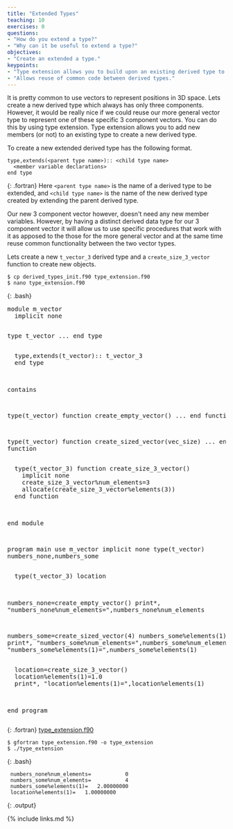 ```yaml
---
title: "Extended Types"
teaching: 10
exercises: 0
questions:
- "How do you extend a type?"
- "Why can it be useful to extend a type?"
objectives:
- "Create an extended a type."
keypoints:
- "Type extension allows you to build upon an existing derived type to create a new derived type while adding new functionality or modifying existing functionality."
- "Allows reuse of common code between derived types."
---
```


It is pretty common to use vectors to represent positions in 3D space. Lets create a new derived type which always has only three components. However, it would be really nice if we could reuse our more general vector type to represent one of these specific 3 component vectors. You can do this by using type extension. Type extension allows you to add new members (or not) to an existing type to create a new derived type.

To create a new extended derived type has the following format.
~~~
type,extends(<parent type name>):: <child type name>
  <member variable declarations>
end type
~~~
{: .fortran}
Here `<parent type name>` is the name of a derived type to be extended, and `<child type name>` is the name of the new derived type created by extending the parent derived type.

Our new 3 component vector however, doesn't need any new member variables. However, by having a distinct derived data type for our 3 component vector it will allow us to use specific procedures that work with it as apposed to the those for the more general vector and at the same time reuse common functionality between the two vector types.

Lets create a new `t_vector_3` derived type and a `create_size_3_vector` function to create new objects.

~~~
$ cp derived_types_init.f90 type_extension.f90
$ nano type_extension.f90
~~~
{: .bash}

<div class="gitfile" markdown="1">
<div class="language-plaintext fortran highlighter-rouge">
<div class="highlight">
<pre class="highlight">
module m_vector
  implicit none
  
  type t_vector
    ...
  end type
  
<div class="codehighlight">  type,extends(t_vector):: t_vector_3
  end type</div>
  
  contains
  
  type(t_vector) function create_empty_vector()
    ...
  end function
  
  type(t_vector) function create_sized_vector(vec_size)
    ...
  end function
  
<div class="codehighlight">  type(t_vector_3) function create_size_3_vector()
    implicit none
    create_size_3_vector%num_elements=3
    allocate(create_size_3_vector%elements(3))
  end function</div>
  
end module

program main
  use m_vector
  implicit none
  type(t_vector) numbers_none,numbers_some
<div class="codehighlight">  type(t_vector_3) location</div>
  
  numbers_none=create_empty_vector()
  print*, "numbers_none%num_elements=",numbers_none%num_elements
  
  numbers_some=create_sized_vector(4)
  numbers_some%elements(1)=2
  print*, "numbers_some%num_elements=",numbers_some%num_elements
  print*, "numbers_some%elements(1)=",numbers_some%elements(1)
  
<div class="codehighlight">  location=create_size_3_vector()
  location%elements(1)=1.0
  print*, "location%elements(1)=",location%elements(1)</div>
  
end program
</pre>
</div>
</div>

{: .fortran}
[type_extension.f90](https://github.com/acenet-arc/fortran_oop_as_a_second_language/blob/gh-pages/code/type_extension.f90)
</div>

~~~
$ gfortran type_extension.f90 -o type_extension
$ ./type_extension
~~~
{: .bash}

~~~
 numbers_none%num_elements=           0
 numbers_some%num_elements=           4
 numbers_some%elements(1)=   2.00000000    
 location%elements(1)=   1.00000000    
~~~
{: .output}

{% include links.md %}
